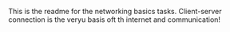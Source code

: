 This is the readme for the networking basics tasks. Client-server connection is the veryu basis oft th internet and communication!
